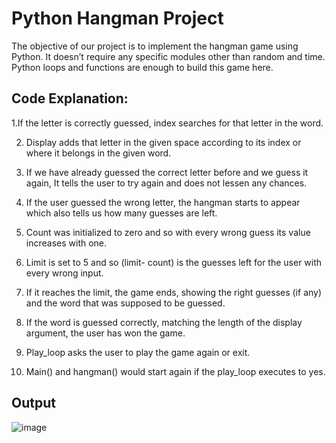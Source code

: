 # Python Hangman Project

The objective of our project is to implement the hangman game using Python. 
It doesn’t require any specific modules other than random and time. 
Python loops and functions are enough to build this game here.

## Code Explanation:

1.If the letter is correctly guessed, index searches for that letter in the word.

2. Display adds that letter in the given space according to its index or where it belongs in the given word.

3. If we have already guessed the correct letter before and we guess it again, It tells the user to try again and does not lessen any chances.

4. If the user guessed the wrong letter, the hangman starts to appear which also tells us how many guesses are left. 

5. Count was initialized to zero and so with every wrong guess its value increases with one.

6. Limit is set to 5 and so (limit- count) is the guesses left for the user with every wrong input. 

7. If it reaches the limit, the game ends, showing the right guesses (if any) and the word that was supposed to be guessed.

8. If the word is guessed correctly, matching the length of the display argument, the user has won the game.

9. Play_loop asks the user to play the game again or exit.

10. Main() and hangman() would start again if the play_loop executes to yes.

## Output

![image](https://user-images.githubusercontent.com/60151306/179450248-676b7d74-7f9b-4954-bdd4-32e35257b1c2.png)
